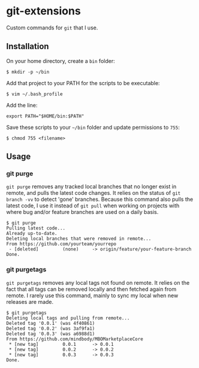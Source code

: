 # git-extensions
Custom commands for `git` that I use.

## Installation
On your home directory, create a `bin` folder:

`$ mkdir -p ~/bin`

Add that project to your PATH for the scripts to be executable:

`$ vim ~/.bash_profile`

Add the line:

`export PATH="$HOME/bin:$PATH"`

Save these scripts to your `~/bin` folder and update permissions to `755`:

`$ chmod 755 <filename>`

## Usage

### git purge
`git purge` removes any tracked local branches that no longer exist in remote, and pulls the latest code changes. It relies on the status of `git branch -vv` to detect 'gone' branches. Because this command also pulls the latest code, I use it instead of `git pull` when working on projects with where bug and/or feature branches are used on a daily basis.

```
$ git purge
Pulling latest code...
Already up-to-date.
Deleting local branches that were removed in remote...
From https://github.com/yourteam/yourrepo
 - [deleted]         (none)     -> origin/feature/your-feature-branch
Done.
```

### git purgetags
`git purgetags` removes any local tags not found on remote. It relies on the fact that all tags can be removed locally and then fetched again from remote. I rarely use this command, mainly to sync my local when new releases are made.

```
$ git purgetags
Deleting local tags and pulling from remote...
Deleted tag '0.0.1' (was 4f40861)
Deleted tag '0.0.2' (was 3af9fa1)
Deleted tag '0.0.3' (was a6988d1)
From https://github.com/mindbody/MBOMarketplaceCore
 * [new tag]         0.0.1      -> 0.0.1
 * [new tag]         0.0.2      -> 0.0.2
 * [new tag]         0.0.3      -> 0.0.3
Done.
```
